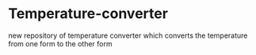 # Temperature-converter
new repository of temperature converter which converts the temperature from one form to the other form
